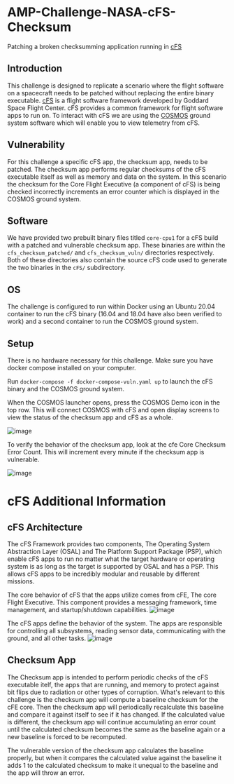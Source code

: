 # AMP-Challenge-NASA-cFS-Checksum
Patching a broken checksumming application running in [cFS](https://github.com/nasa/cfs)

## Introduction
This challenge is designed to replicate a scenario where the flight software on a spacecraft needs to be patched without replacing the entire binary executable. [cFS](https://github.com/nasa/cfs) is a flight software framework developed by Goddard Space Flight Center. cFS provides a common framework for flight software apps to run on. To interact with cFS we are using the [COSMOS](https://cosmosc2.com) ground system software which will enable you to view telemetry from cFS.

## Vulnerability
For this challenge a specific cFS app, the checksum app, needs to be patched. The checksum app performs regular checksums of the cFS executable itself as well as memory and data on the system. In this scenario the checksum for the Core Flight Executive (a component of cFS) is being checked incorrectly increments an error counter which is displayed in the COSMOS ground system.

## Software
We have provided two prebuilt binary files titled `core-cpu1` for a cFS build with a patched and vulnerable checksum app. These binaries are within the `cfs_checksum_patched/` and `cfs_checksum_vuln/` directories respectively. Both of these directories also contain the source cFS code used to generate the two binaries in the `cFS/` subdirectory.

## OS
The challenge is configured to run within Docker using an Ubuntu 20.04 container to run the cFS binary (16.04 and 18.04 have also been verified to work) and a second container to run the COSMOS ground system.

## Setup
There is no hardware necessary for this challenge. Make sure you have docker compose installed on your computer.

Run `docker-compose -f docker-compose-vuln.yaml up` to launch the cFS binary and the COSMOS ground system.

When the COSMOS launcher opens, press the COSMOS Demo icon in the top row. This will connect COSMOS with cFS and open display screens to view the status of the checksum app and cFS as a whole.

![image](https://user-images.githubusercontent.com/4342051/126688827-da41b85b-5ffd-444f-b2fc-7c6d1a345938.png)

To verify the behavior of the checksum app, look at the cfe Core Checksum Error Count. This will increment every minute if the checksum app is vulnerable.

![image](https://user-images.githubusercontent.com/4342051/126689214-f71d6884-d6be-4776-a34a-fb93eddfd1ef.png)

# cFS Additional Information
## cFS Architecture
The cFS Framework provides two components, The Operating System Abstraction Layer (OSAL) and The Platform Support Package (PSP), which enable cFS apps to run no matter what the target hardware or operating system is as long as the target is supported by OSAL and has a PSP. This allows cFS apps to be incredibly modular and reusable by different missions. 

The core behavior of cFS that the apps utilize comes from cFE, The core Flight Executive. This component provides a messaging framework, time management, and startup/shutdown capabilities.
![image](https://user-images.githubusercontent.com/4342051/126690139-fe8a32a1-c8c5-4ec9-b8b4-76b9ebe0b96c.png)

The cFS apps define the behavior of the system. The apps are responsible for controlling all subsystems, reading sensor data, communicating with the ground, and all other tasks. 
![image](https://user-images.githubusercontent.com/4342051/126689875-d8313180-3ce6-4b4d-ac77-593b6aff2403.png)

## Checksum App
The Checksum app is intended to perform periodic checks of the cFS executable itelf, the apps that are running, and memory to protect against bit flips due to radiation or other types of corruption. What's relevant to this challenge is the checksum app will compute a baseline checksum for the cFE core. Then the checksum app will periodically recalculate this baseline and compare it against itself to see if it has changed. If the calculated value is different, the checksum app will continue accumulating an error count until the calculated checksum becomes the same as the baseline again or a new baseline is forced to be recomputed.

The vulnerable version of the checksum app calculates the baseline properly, but when it compares the calculated value against the baseline it adds 1 to the calculated checksum to make it unequal to the baseline and the app will throw an error.
